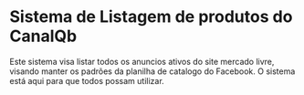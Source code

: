 # Sistema de Listagem de produtos do CanalQb

Este sistema visa listar todos os anuncios ativos do site mercado livre, visando manter os padrões da planilha de catalogo do Facebook.
O sistema está aqui para que todos possam utilizar.

